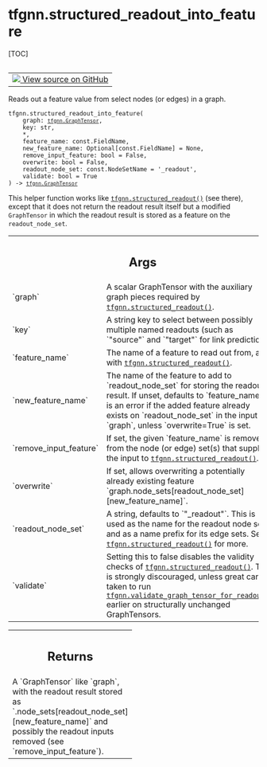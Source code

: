 # tfgnn.structured_readout_into_feature

[TOC]

<!-- Insert buttons and diff -->

<table class="tfo-notebook-buttons tfo-api nocontent" align="left">
<td>
  <a target="_blank" href="https://github.com/tensorflow/gnn/tree/master/tensorflow_gnn/graph/readout.py#L272-L354">
    <img src="https://www.tensorflow.org/images/GitHub-Mark-32px.png" />
    View source on GitHub
  </a>
</td>
</table>

Reads out a feature value from select nodes (or edges) in a graph.

<pre class="devsite-click-to-copy prettyprint lang-py tfo-signature-link">
<code>tfgnn.structured_readout_into_feature(
    graph: <a href="../tfgnn/GraphTensor.md"><code>tfgnn.GraphTensor</code></a>,
    key: str,
    *,
    feature_name: const.FieldName,
    new_feature_name: Optional[const.FieldName] = None,
    remove_input_feature: bool = False,
    overwrite: bool = False,
    readout_node_set: const.NodeSetName = &#x27;_readout&#x27;,
    validate: bool = True
) -> <a href="../tfgnn/GraphTensor.md"><code>tfgnn.GraphTensor</code></a>
</code></pre>

<!-- Placeholder for "Used in" -->

This helper function works like
<a href="../tfgnn/structured_readout.md"><code>tfgnn.structured_readout()</code></a>
(see there), except that it does not return the readout result itself but a
modified `GraphTensor` in which the readout result is stored as a feature on the
`readout_node_set`.

<!-- Tabular view -->

 <table class="responsive fixed orange">
<colgroup><col width="214px"><col></colgroup>
<tr><th colspan="2"><h2 class="add-link">Args</h2></th></tr>

<tr>
<td>
`graph`<a id="graph"></a>
</td>
<td>
A scalar GraphTensor with the auxiliary graph pieces required by
<a href="../tfgnn/structured_readout.md"><code>tfgnn.structured_readout()</code></a>.
</td>
</tr><tr>
<td>
`key`<a id="key"></a>
</td>
<td>
A string key to select between possibly multiple named readouts
(such as `"source"` and `"target"` for link prediction).
</td>
</tr><tr>
<td>
`feature_name`<a id="feature_name"></a>
</td>
<td>
The name of a feature to read out from, as with
<a href="../tfgnn/structured_readout.md"><code>tfgnn.structured_readout()</code></a>.
</td>
</tr><tr>
<td>
`new_feature_name`<a id="new_feature_name"></a>
</td>
<td>
The name of the feature to add to `readout_node_set`
for storing the readout result. If unset, defaults to `feature_name`.
It is an error if the added feature already exists on `readout_node_set`
in the input `graph`, unless `overwrite=True` is set.
</td>
</tr><tr>
<td>
`remove_input_feature`<a id="remove_input_feature"></a>
</td>
<td>
If set, the given `feature_name` is removed from the
node (or edge) set(s) that supply the input to
<a href="../tfgnn/structured_readout.md"><code>tfgnn.structured_readout()</code></a>.
</td>
</tr><tr>
<td>
`overwrite`<a id="overwrite"></a>
</td>
<td>
If set, allows overwriting a potentially already existing
feature `graph.node_sets[readout_node_set][new_feature_name]`.
</td>
</tr><tr>
<td>
`readout_node_set`<a id="readout_node_set"></a>
</td>
<td>
A string, defaults to `"_readout"`. This is used as the
name for the readout node set and as a name prefix for its edge sets.
See <a href="../tfgnn/structured_readout.md"><code>tfgnn.structured_readout()</code></a> for more.
</td>
</tr><tr>
<td>
`validate`<a id="validate"></a>
</td>
<td>
Setting this to false disables the validity checks of
<a href="../tfgnn/structured_readout.md"><code>tfgnn.structured_readout()</code></a>. This is strongly discouraged, unless
great care is taken to run <a href="../tfgnn/validate_graph_tensor_for_readout.md"><code>tfgnn.validate_graph_tensor_for_readout()</code></a>
earlier on structurally unchanged GraphTensors.
</td>
</tr>
</table>

<!-- Tabular view -->

 <table class="responsive fixed orange">
<colgroup><col width="214px"><col></colgroup>
<tr><th colspan="2"><h2 class="add-link">Returns</h2></th></tr>
<tr class="alt">
<td colspan="2">
A `GraphTensor` like `graph`, with the readout result stored as
`.node_sets[readout_node_set][new_feature_name]` and possibly the
readout inputs removed (see `remove_input_feature`).
</td>
</tr>

</table>
